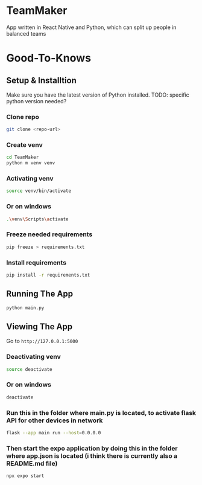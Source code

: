 # TeamMaker
App written in React Native and Python, which can split up people in balanced teams

# Good-To-Knows

## Setup & Installtion

Make sure you have the latest version of Python installed. TODO: specific python version needed?

### Clone repo
```bash
git clone <repo-url>
```

### Create venv
```bash
cd TeamMaker
python m venv venv
```

### Activating venv
```bash
source venv/bin/activate
```
### Or on windows
```bash
.\venv\Scripts\activate
```

### Freeze needed requirements
```bash
pip freeze > requirements.txt
```

### Install requirements
```bash
pip install -r requirements.txt
```

## Running The App

```bash
python main.py
```

## Viewing The App

Go to `http://127.0.0.1:5000`


### Deactivating venv
```bash
source deactivate
```

### Or on windows
```bash
deactivate
```

### Run this in the folder where main.py is located, to activate flask API for other devices in network
```bash
flask --app main run --host=0.0.0.0
```

### Then start the expo application by doing this in the folder where app.json is located (i think there is currently also a README.md file)
```bash
npx expo start
```
